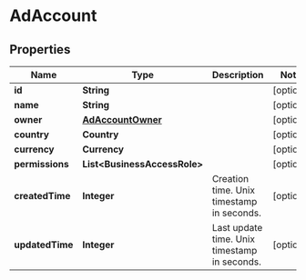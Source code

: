 

# AdAccount


## Properties

| Name | Type | Description | Notes |
|------------ | ------------- | ------------- | -------------|
|**id** | **String** |  |  [optional] |
|**name** | **String** |  |  [optional] |
|**owner** | [**AdAccountOwner**](AdAccountOwner.md) |  |  [optional] |
|**country** | **Country** |  |  [optional] |
|**currency** | **Currency** |  |  [optional] |
|**permissions** | **List&lt;BusinessAccessRole&gt;** |  |  [optional] |
|**createdTime** | **Integer** | Creation time. Unix timestamp in seconds. |  [optional] |
|**updatedTime** | **Integer** | Last update time. Unix timestamp in seconds. |  [optional] |




